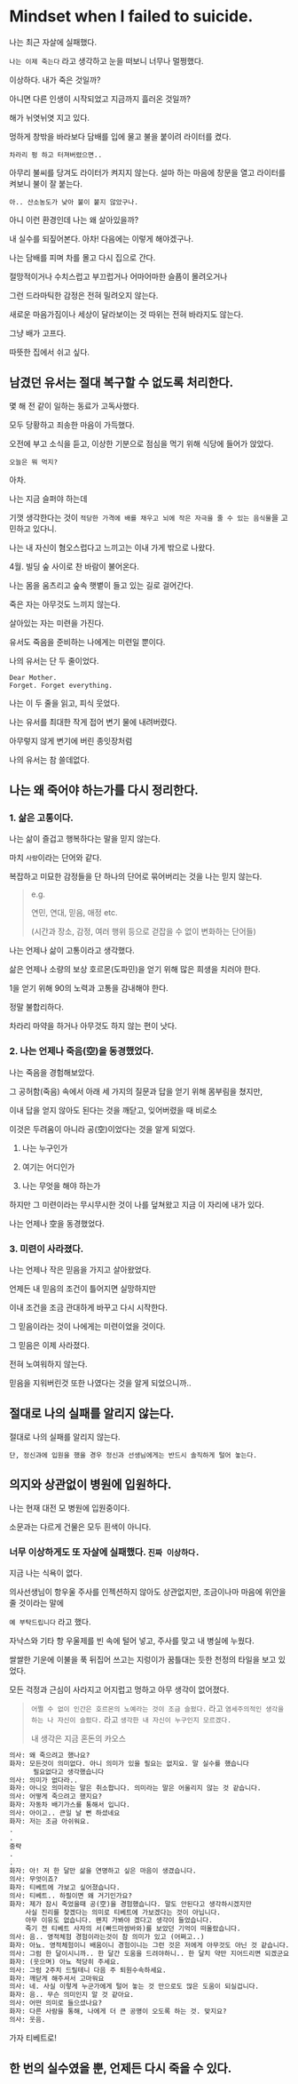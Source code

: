 Mindset when I failed to suicide.
===

나는 최근 자살에 실패했다.

`나는 이제 죽는다` 라고 생각하고 눈을 떠보니 너무나 멀쩡했다.

이상하다. 내가 죽은 것일까?

아니면 다른 인생이 시작되었고 지금까지 흘러온 것일까?

해가 뉘엿뉘엿 지고 있다.

멍하게 창밖을 바라보다 담배를 입에 물고 불을 붙이려 라이터를 켰다.

`차라리 펑 하고 터져버렸으면..`

아무리 불씨를 당겨도 라이터가 켜지지 않는다. 설마 하는 마음에 창문을 열고 라이터를 켜보니 불이 잘 붙는다.

`아.. 산소농도가 낮아 불이 붙지 않았구나.`

아니 이런 환경인데 나는 왜 살아있을까?

내 실수를 되짚어본다.
아차! 다음에는 이렇게 해야겠구나.

나는 담배를 피며 차를 몰고 다시 집으로 간다.

절망적이거나 수치스럽고 부끄럽거나 어마어마한 슬픔이 몰려오거나

그런 드라마틱한 감정은 전혀 밀려오지 않는다.

새로운 마음가짐이나 세상이 달라보이는 것 따위는 전혀 바라지도 않는다.

그냥 배가 고프다.

따뜻한 집에서 쉬고 싶다.

## 남겼던 유서는 절대 복구할 수 없도록 처리한다.

몇 해 전 같이 일하는 동료가 고독사했다.

모두 당황하고 죄송한 마음이 가득했다.

오전에 부고 소식을 듣고, 이상한 기분으로 점심을 먹기 위해 식당에 들어가 앉았다.

`오늘은 뭐 먹지?`

아차.

나는 지금 슬퍼야 하는데

기껏 생각한다는 것이 `적당한 가격에 배를 채우고 뇌에 작은 자극을 줄 수 있는 음식물`을 고민하고 있다니.

나는 내 자신이 혐오스럽다고 느끼고는 이내 가게 밖으로 나왔다.

4월. 빌딩 숲 사이로 찬 바람이 불어온다.

나는 몸을 움츠리고 숲속 햇볕이 들고 있는 길로 걸어간다.

죽은 자는 아무것도 느끼지 않는다.

살아있는 자는 미련을 가진다.

유서도 죽음을 준비하는 나에게는 미련일 뿐이다.

나의 유서는 단 두 줄이었다.

```
Dear Mother.
Forget. Forget everything.
```

나는 이 두 줄을 읽고, 피식 웃었다.

나는 유서를 최대한 작게 접어 변기 물에 내려버렸다.

아무렇지 않게 변기에 버린 종잇장처럼

나의 유서는 참 쓸데없다.

## 나는 왜 죽어야 하는가를 다시 정리한다.

### 1. 삶은 고통이다.

나는 삶이 즐겁고 행복하다는 말을 믿지 않는다.

마치 `사랑`이라는 단어와 같다.

복잡하고 미묘한 감정들을 단 하나의 단어로 묶어버리는 것을 나는 믿지 않는다.

> e.g.
>
> 연민, 연대, 믿음, 애정 etc.
>
> (시간과 장소, 감정, 여러 행위 등으로 걷잡을 수 없이 변화하는 단어들)

나는 언제나 삶이 고통이라고 생각했다.

삶은 언제나 소량의 보상 호르몬(도파민)을 얻기 위해 많은 희생을 치러야 한다.

1을 얻기 위해 90의 노력과 고통을 감내해야 한다.

정말 불합리하다.

차라리 마약을 하거나 아무것도 하지 않는 편이 낫다.

### 2. 나는 언제나 죽음(空)을 동경했었다.

나는 죽음을 경험해보았다.

그 공허함(죽음) 속에서 아래 세 가지의 질문과 답을 얻기 위해 몸부림을 쳤지만,

이내 답을 얻지 않아도 된다는 것을 깨닫고, 잊어버렸을 때 비로소

이것은 두려움이 아니라 공(空)이었다는 것을 알게 되었다.

1. 나는 누구인가

2. 여기는 어디인가

3. 나는 무엇을 해야 하는가

하지만 그 미련이라는 무시무시한 것이 나를 덮쳐왔고 지금 이 자리에 내가 있다.

나는 언제나 空을 동경했었다.

### 3. 미련이 사라졌다.

나는 언제나 작은 믿음을 가지고 살아왔었다.

언제든 내 믿음의 조건이 틀어지면 실망하지만

이내 조건을 조금 관대하게 바꾸고 다시 시작한다.

그 믿음이라는 것이 나에게는 미련이었을 것이다.

그 믿음은 이제 사라졌다.

전혀 노여워하지 않는다.

믿음을 지워버린것 또한 나였다는 것을 알게 되었으니까..


## 절대로 나의 실패를 알리지 않는다.

절대로 나의 실패를 알리지 않는다.

`단, 정신과에 입원을 했을 경우 정신과 선생님에게는 반드시 솔직하게 털어 놓는다.`

## 의지와 상관없이 병원에 입원하다.

나는 현재 대전 모 병원에 입원중이다.

소문과는 다르게 건물은 모두 흰색이 아니다.

### 너무 이상하게도 또 자살에 실패했다. `진짜 이상하다.`

지금 나는 식욕이 없다.

의사선생님이 항우울 주사를 인젝션하지 않아도 상관없지만, 조금이나마 마음에 위안을 줄 것이라는 말에

`예 부탁드립니다` 라고 했다.

자낙스와 기타 항 우울제를 빈 속에 털어 넣고, 주사를 맞고 내 병실에 누웠다.

쌀쌀한 기운에 이불을 푹 뒤집어 쓰고는 지렁이가 꿈틀대는 듯한 천정의 타일을 보고 있었다.

모든 걱정과 근심이 사라지고 어지럽고 멍하고 아무 생각이 없어졌다.

> `어쩔 수 없이 인간은 호르몬의 노예라는 것이 조금 슬펐다.` 라고 `염세주의적인 생각을 하는 나 자신이 슬펐다.` 라고 `생각한 내 자신이 누구인지 모르겠다.`
>
> 내 생각은 지금 혼돈의 카오스

```txt
의사: 왜 죽으려고 했나요?
화자: 모든것이 의미없다. 아니 의미가 있을 필요는 없지요. 말 실수를 했습니다
      필요없다고 생각했습니다
의사: 의미가 없다라..
화자: 아니오 의미라는 말은 취소합니다. 의미라는 말은 어울리지 않는 것 같습니다.
의사: 어떻게 죽으려고 했지요?
화자: 자동차 배기가스를 통해서 입니다.
의사: 아이고.. 큰일 날 뻔 하셨네요
화자: 저는 조금 아쉬워요.
.
.
중략
.
.
화자: 아! 저 한 달만 삶을 연명하고 싶은 마음이 생겼습니다.
의사: 무엇이죠?
화자: 티베트에 가보고 싶어졌습니다.
의사: 티베트.. 하필이면 왜 거기인가요?
화자: 제가 잠시 죽었을때 공(空)을 경험했습니다. 말도 안된다고 생각하시겠지만
    사실 진리를 찾겠다는 의미로 티베트에 가보겠다는 것이 아닙니다.
    아무 이유도 없습니다. 왠지 가봐야 겠다고 생각이 들었습니다.
    죽기 전 티베트 사자의 서(빠드마쌈바와)를 보았던 기억이 떠올랐습니다.
의사: 음.. 영적체험 경험이라는것이 참 의미가 있고 (어쩌고..)
화자: 아뇨. 영적체험이니 배움이니 경험이니는 그런 것은 저에게 아무것도 아닌 것 같습니다. 단지 미련을 쌓을 뿐인 것 같아요. 선생님 고마워요 다음주에 퇴원하겠어요.
의사: 그럼 한 달이시니까.. 한 달간 도움을 드려야하니.. 한 달치 약만 지어드리면 되겠군요.
화자: (웃으며) 아뇨 적당히 주세요.
의사: 그럼 2주치 드릴테니 다음 주 퇴원수속하세요.
화자: 깨닫게 해주셔서 고마워요
의사: 네. 사실 이렇게 누군가에게 털어 놓는 것 만으로도 많은 도움이 되실겁니다.
화자: 음.. 무슨 의미인지 알 것 같아요.
의사: 어떤 의미로 들으셨나요?
화자: 다른 사람을 통해, 나에게 더 큰 공명이 오도록 하는 것. 맞지요?
의사: 웃음.
```

가자 티베트로!

## 한 번의 실수였을 뿐, 언제든 다시 죽을 수 있다.